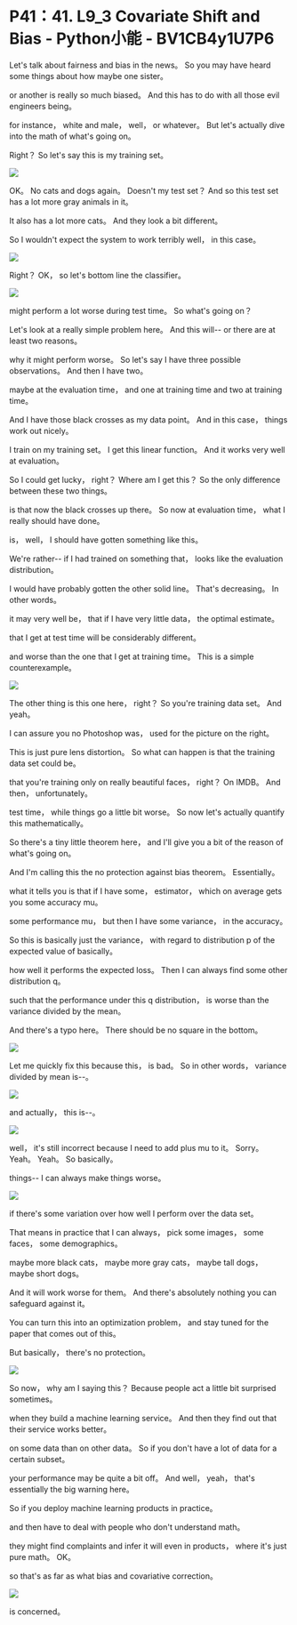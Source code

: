 # P41：41. L9_3 Covariate Shift and Bias - Python小能 - BV1CB4y1U7P6

 Let's talk about fairness and bias in the news。 So you may have heard some things about how maybe one sister。

 or another is really so much biased。 And this has to do with all those evil engineers being。

 for instance， white and male， well， or whatever。 But let's actually dive into the math of what's going on。

 Right？ So let's say this is my training set。

![](img/6fa14687e5e53e901d893c4a871f7e68_1.png)

 OK。 No cats and dogs again。 Doesn't my test set？ And so this test set has a lot more gray animals in it。

 It also has a lot more cats。 And they look a bit different。

 So I wouldn't expect the system to work terribly well， in this case。



![](img/6fa14687e5e53e901d893c4a871f7e68_3.png)

 Right？ OK， so let's bottom line the classifier。

![](img/6fa14687e5e53e901d893c4a871f7e68_5.png)

 might perform a lot worse during test time。 So what's going on？

 Let's look at a really simple problem here。 And this will-- or there are at least two reasons。

 why it might perform worse。 So let's say I have three possible observations。 And then I have two。

 maybe at the evaluation time， and one at training time and two at training time。

 And I have those black crosses as my data point。 And in this case， things work out nicely。

 I train on my training set。 I get this linear function。 And it works very well at evaluation。

 So I could get lucky， right？ Where am I get this？ So the only difference between these two things。

 is that now the black crosses up there。 So now at evaluation time， what I really should have done。

 is， well， I should have gotten something like this。

 We're rather-- if I had trained on something that， looks like the evaluation distribution。

 I would have probably gotten the other solid line。 That's decreasing。 In other words。

 it may very well be， that if I have very little data， the optimal estimate。

 that I get at test time will be considerably different。

 and worse than the one that I get at training time。 This is a simple counterexample。



![](img/6fa14687e5e53e901d893c4a871f7e68_7.png)

 The other thing is this one here， right？ So you're training data set。 And yeah。

 I can assure you no Photoshop was， used for the picture on the right。

 This is just pure lens distortion。 So what can happen is that the training data set could be。

 that you're training only on really beautiful faces， right？ On IMDB。 And then， unfortunately。

 test time， while things go a little bit worse。 So now let's actually quantify this mathematically。

 So there's a tiny little theorem here， and I'll give you a bit of the reason of what's going on。

 And I'm calling this the no protection against bias theorem。 Essentially。

 what it tells you is that if I have some， estimator， which on average gets you some accuracy mu。

 some performance mu， but then I have some variance， in the accuracy。

 So this is basically just the variance， with regard to distribution p of the expected value of basically。

 how well it performs the expected loss。 Then I can always find some other distribution q。

 such that the performance under this q distribution， is worse than the variance divided by the mean。

 And there's a typo here。 There should be no square in the bottom。



![](img/6fa14687e5e53e901d893c4a871f7e68_9.png)

 Let me quickly fix this because this， is bad。 So in other words， variance divided by mean is--。



![](img/6fa14687e5e53e901d893c4a871f7e68_11.png)

 and actually， this is--。

![](img/6fa14687e5e53e901d893c4a871f7e68_13.png)

 well， it's still incorrect because I need to add plus mu to it。 Sorry。 Yeah。 Yeah。 So basically。

 things-- I can always make things worse。

![](img/6fa14687e5e53e901d893c4a871f7e68_15.png)

 if there's some variation over how well I perform over the data set。

 That means in practice that I can always， pick some images， some faces， some demographics。

 maybe more black cats， maybe more gray cats， maybe tall dogs， maybe short dogs。

 And it will work worse for them。 And there's absolutely nothing you can safeguard against it。

 You can turn this into an optimization problem， and stay tuned for the paper that comes out of this。

 But basically， there's no protection。

![](img/6fa14687e5e53e901d893c4a871f7e68_17.png)

 So now， why am I saying this？ Because people act a little bit surprised sometimes。

 when they build a machine learning service。 And then they find out that their service works better。

 on some data than on other data。 So if you don't have a lot of data for a certain subset。

 your performance may be quite a bit off。 And well， yeah， that's essentially the big warning here。

 So if you deploy machine learning products in practice。

 and then have to deal with people who don't understand math。

 they might find complaints and infer it will even in products， where it's just pure math。 OK。

 so that's as far as what bias and covariative correction。



![](img/6fa14687e5e53e901d893c4a871f7e68_19.png)

 is concerned。